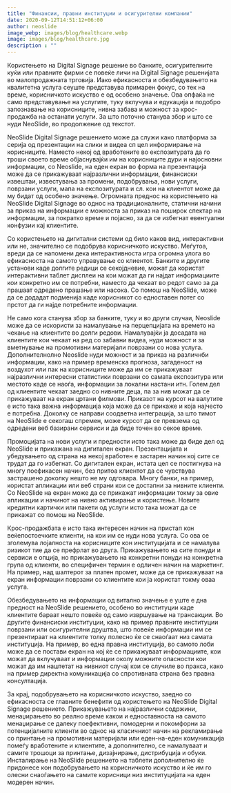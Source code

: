 ```yaml
---
title: "Финансии, правни институции и осигурителни компании"
date: 2020-09-12T14:51:12+06:00
author: neoslide
image_webp: images/blog/healthcare.webp
image: images/blog/healthcare.jpg
description : ""
---
```



Користењето на Digital Signage решение во банките, осигурителните куќи или правните фирми се повеќе личи на Digital Signage решенијата во малопродажната трговија. Иако ефикасноста  и обезбедувањето на квалитетна услуга сеуште представува примарен фокус, со тек на време, корисничкото искуство е од особено значење. Ова опфаќа не само представување на услугите, туку вклучува и едукација и подобро запознавање на корисниците, нивна забава и можност за крос-продажба на останати услуги. За што поточно станува збор и што се нуди NeoSlide, во продолжение од текстот.

NeoSlide Digital Signage решението може да служи како платформа за серија од презентации на слики и видеа сп цел информирање на корисниците. Наместо некој од вработените во експозитурата да го троши своето време објаснувајќи им на корисниците дури и најосновни информации, со Neoslide, на еден екран во форма на презентација може да се прикажуваат најразлични информации, финансиски извештаи, известувања за промени, подобрувања, нови услуги, поврзани услуги, мапа на експозитурата и сл. кои на клиентот може да му бидат од особено значење. Огромната преднос на користењето на NeoSlide Digital Signage во однос на традиционалните, статични начини за приказ на информации е можноста за приказ на поширок спектар на информации, за пократко време и појасно, за да се избегнат евентуални конфузии кај клиентите.

Со користењето на дигитални системи од било каков вид, интерактивни или не, значително се подобрува корисничкото искуство. Меѓутоа, вреди да се напомени дека интерактивноста игра огромна улога во ефикасноста на самото управување со клиентот. Банките и другите установи каде долгите редици се секојдневие, можат да користат интерактивни таблет дисплеи на кои можат да ги најдат информациите кои конкретно им се потребни, наместо да чекаат во редот само за да прашаат одредено прашање или насока. Со помош на NeoSlide, може да се додадат подменија каде корисникот со едноставен потег со прстот да ги најде потребните информации.

Не само кога станува збор за банките, туку и во други случаи, Neoslide може да се искористи за намалување на перцепцијата на времето на чекање на клиентите во долги редови. Намалувајќи ја досадата на клиентите кои чекаат на ред со забавни видеа, нуди можност и за вметнување на промотивни материјали поврзани со нова услуга. Дополнителнолно Neoslide нуди можност и за приказ на различнби информации, како на пример временска прогноза, загаденост на воздухот или пак на корисниците може да им се прикажуваат најразлични интересни статистики поврзани со самата експозитура или местото каде се наоѓа, информации за локални настани итн. Голем дел од клиентите чекаат заедно со нивните деца, па за нив можат да се прикажуваат на екран цртани филмови. Приказот на курсот на валутите е исто така важна информација која може да се прикаже и која најчесто е потребна. Доколку се направи соодветна интеграција, за што тимот на NeoSlide е секогаш спремен, може курсот да се превзема од одредени веб базирани сервиси и да биде точен во секое време.

Промоцијата на нови услуги и предности исто така може да биде дел од NeoSlide и прикажана на дигитален екран. Презентацијата и убедувањето од страна на некој вработен е застарен начин кој сите се трудат да го избегнат. Со дигитален екран, истата цел се постигнува на многу поефикасен начин, без притоа клиентот да се чувствува застрашено доколку нешто не му одговара. Многу банки, на пример, користат апликации или веб страни кои се достапни за нивните клиенти. Со NeoSlide на екран може да се прикажат информации токму за овие апликации и начинот на нивно активирање и користење. Новите кредитни картички или пакети од услуги исто така можат да се прикажат со помош на NeoSlide.

Крос-продажбата е исто така интересен начин на пристап кон веќепостоечките клиенти, на кои им се нуди нова услуга. Со ова се зголемува лојалноста на корисниците кон институцијата и се намалува ризикот тие да се префрлат во друга. Прикажувањето на сите понуди и сервиси е опција, но прикажувањето на конкретни понуди на конкретна група од клиенти, во специфичен термин е одличен начин на маркетинг. На пример, над шалтерот за платен промет, може да се прикажуваат на екран информации поврзани со клиентите кои ја користат токму оваа услуга. 

Обезбедувањето на информации од витално значење е уште е дна предност на NeoSlide решението, особено во институции каде клиентите бараат нешто повеќе од само извршување на трансакции. Во другите финансиски институции, како на пример правните институции поврзани или осигурителни друштва, што повеќе информации им се презентираат на клиентите толку полесно ќе се снаоѓаат низ самата институција. На пример, во една правна институција, во самото лоби може да се постави екран на кој ќе се прикажуваат информациите, кои можат да вклучуваат и информации околу можните опасности кои можат да им наштетат на нивниот случај кои се случиле во пракса, како на пример директна комуникација со спротивната страна без правна консултација.

За крај, подобрувањето на корисничкото искуство, заедно со ефикасноста се главните бенефити од користењето на NeoSlide Digital Signage решението. Прикажувањето на најразлични содржини, менаџирањето во реално време какои и едноставноста на самото менаџирање се далеку поефективни, помодерни и покомфорни за потенцијалните клиенти во однос на класичниот начин на рекламирање со принтање на промотивни материјали или еден-на-еден комуникација помеѓу вработените и клиентите, а дополнително, се намалуваат и самите трошоци за принтање, дизајнирање, дистрибуција и обуки. Инсталирање на NeoSlide решението на таблети дополнително ќе придонесе кон подобрувањето на корисничкото искуство и ќе им го олесни снаоѓањето на самите корисници низ институцијата на еден модерен начин.

